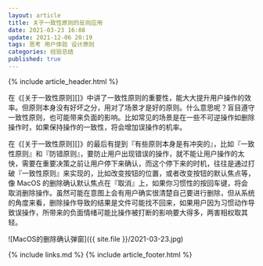 ```yaml
---
layout: article
title: 关于一致性原则的反向应用
date: 2021-03-23 16:08
update: 2021-12-06 20:19
tags: 思考 用户体验 设计原则
categories: 经验总结
published: true
---
```


{% include article_header.html %}

在《[关于一致性原则][]》中讲了一致性原则的重要性，能大大提升用户操作的效率。但原则本身没有好坏之分，用对了场景才是好的原则。什么意思呢？盲目遵守一致性原则，也可能带来负面的影响。比如常见的场景是在一些不可逆操作如删除操作时，如果保持操作的一致性，将会增加误操作的机率。

在《[关于一致性原则][]》的最后有提到『有些原则本身是有冲突的』，比如『一致性原则』和『防错原则』，要防止用户出现错误的操作，就不能让用户操作的太快，需要在重要决策之前让用户停下来确认，而这个停下来的时机，往往是通过打破『一致性原则』来实现的，比如改变按钮的位置，或者改变按钮的默认焦点等，像 MacOS 的删除确认默认焦点在『取消』上，如果你习惯性的按回车键，将会取消删除操作。虽然可能在意图上会有用户确实很清楚自己要进行删除，但从系统的角度来看，删除操作导致的结果是文件可能找不回来，如果用户因为习惯动作导致误操作，所带来的负面情绪可能比操作被打断的影响要大得多，两害相权取其轻。

![MacOS的删除确认弹窗]({{ site.file }}/2021-03-23.jpg)

{% include links.md %}
{% include article_footer.html %}
